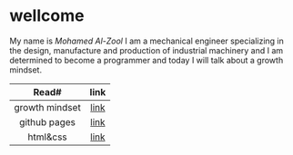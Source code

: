 #                                 wellcome 
                                         
                                         
My name is _Mohamed Al-Zool_
I am a mechanical engineer specializing in the design, manufacture and production of industrial machinery and I am determined to become a programmer and today I will talk about a growth mindset.







|                                   Read#                     |               link                     |
| :---------------------------------------------------------: | :-----------------------------------------------------------: |
|                           growth mindset                    | [link](https://mohammad-alzool.github.io/reading-notes/growth-mindset)  |
|                github pages                                 | [link](https://mohammad-alzool.github.io/reading-notes/github-pages)  |
|                html&css                                     | [link](https://mohammad-alzool.github.io/reading-notes/html@css)  |

